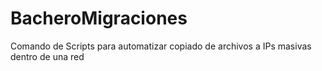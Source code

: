 # BacheroMigraciones
Comando de Scripts para automatizar copiado de archivos a IPs masivas dentro de una red

